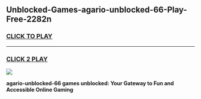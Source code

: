 
## Unblocked-Games-agario-unblocked-66-Play-Free-2282n
<h3>
<a href="https://premium76.site?title=agario-unblocked-66&ref=10A">CLICK TO PLAY</a></h3>
<hr>

<h3>
<a href="https://premium76.site?title=agario-unblocked-66&ref=10A">CLICK 2 PLAY</a>
  
</h3>

<a href="https://premium76.site?title=agario-unblocked-66&ref=10A"><img src="https://clearcache.store/games.png"></a>


**agario-unblocked-66 games unblocked: Your Gateway to Fun and Accessible Online Gaming**
